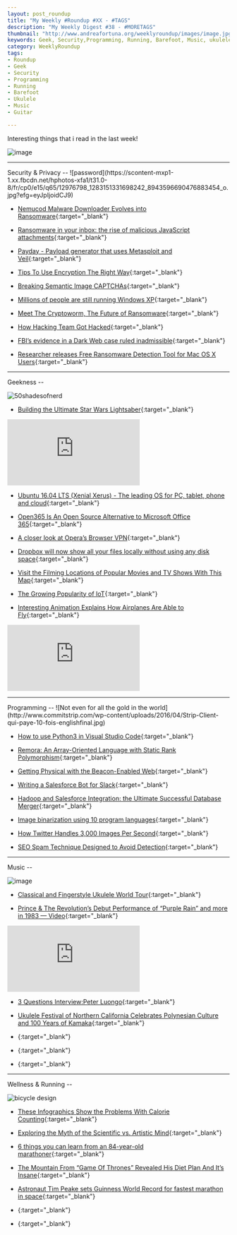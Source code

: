 ```yaml
---
layout: post_roundup
title: "My Weekly #Roundup #XX - #TAGS"
description: "My Weekly Digest #38 - #MORETAGS"
thumbnail: "http://www.andreafortuna.org/weeklyroundup/images/image.jpg"
keywords: Geek, Security,Programming, Running, Barefoot, Music, ukulele, transcription, guitar
category: WeeklyRoundup
tags: 
- Roundup
- Geek
- Security
- Programming
- Running
- Barefoot
- Ukulele
- Music
- Guitar

---
```

Interesting things that i read in the last week!

![image](/weeklyroundup/images/image.jpg)
<!-- more -->
<hr/>
Security & Privacy
--
![password](https://scontent-mxp1-1.xx.fbcdn.net/hphotos-xfa1/t31.0-8/fr/cp0/e15/q65/12976798_1283151331698242_8943596690476883454_o.jpg?efg=eyJpIjoidCJ9)

- [Nemucod Malware Downloader Evolves into Ransomware](https://www.infosecisland.com/blogview/24754-Nemucod-Malware-Downloader-Evolves-into-Ransomware.html){:target="_blank"}

- [Ransomware in your inbox: the rise of malicious JavaScript attachments](https://nakedsecurity.sophos.com/2016/04/26/ransomware-in-your-inbox-the-rise-of-malicious-javascript-attachments/){:target="_blank"}

- [Payday - Payload generator that uses Metasploit and Veil](http://www.kitploit.com/2016/04/payday-payload-generator-that-uses.html){:target="_blank"}

- [Tips To Use Encryption The Right Way](http://cloudtweaks.com/2016/04/tips-use-encryption-right-way/){:target="_blank"}

- [Breaking Semantic Image CAPTCHAs](https://www.schneier.com/blog/archives/2016/04/breaking_semant.html){:target="_blank"}

- [Millions of people are still running Windows XP](http://nakedsecurity.sophos.com/2016/04/11/millions-of-people-are-still-running-windows-xp){:target="_blank"}

- [Meet The Cryptoworm, The Future of Ransomware](http://threatpost.com/meet-the-cryptoworm-the-future-of-ransomware/117330/){:target="_blank"}

- [How Hacking Team Got Hacked](https://packetstormsecurity.com/news/view/26551/How-Hacking-Team-Got-Hacked.html){:target="_blank"}

- [FBI’s evidence in a Dark Web case ruled inadmissible](http://thenextweb.com/us/2016/04/21/judge-dismisses-fbis-evidence-child-sexual-abuse-case-obtained-malware/){:target="_blank"}

- [Researcher releases Free Ransomware Detection Tool for Mac OS X Users](http://thehackernews.com/2016/04/ransomware-detection-tool.html){:target="_blank"}


<hr/>
Geekness
--

![50shadesofnerd](https://www.geeksaresexy.net/wp-content/uploads/2016/04/50-nerds-of-grey-01.jpg)

- [Building the Ultimate Star Wars Lightsaber](https://www.geeksaresexy.net/2016/04/19/building-uuate-star-wars-lightsaber/){:target="_blank"}

<div class="video-container">
<iframe src="https://www.youtube.com/embed/W7ImIzJJGEA" frameborder="0" allowfullscreen></iframe>
</div>

- [Ubuntu 16.04 LTS (Xenial Xerus) - The leading OS for PC, tablet, phone and cloud](http://www.kitploit.com/2016/04/ubuntu-1604-lts-xenial-xerus-leading-os.html){:target="_blank"}

- [Open365 Is An Open Source Alternative to Microsoft Office 365](http://lifehacker.com/open365-is-an-open-source-alternative-to-microsoft-offi-1772845018){:target="_blank"}

- [A closer look at Opera’s Browser VPN](http://www.ghacks.net/2016/04/26/a-closer-look-at-operas-browser-vpn/){:target="_blank"}

- [Dropbox will now show all your files locally without using any disk space](http://arstechnica.com/information-technology/2016/04/dropboxs-project-infinite-shows-all-your-files-locally-without-using-any-disk-space/){:target="_blank"}

- [Visit the Filming Locations of Popular Movies and TV Shows With This Map](http://lifehacker.com/visit-the-filming-locations-of-popular-movies-and-tv-sh-1772369291?utm_campaign=socialflow_lifehacker_facebook&utm_source=lifehacker_facebook&utm_medium=socialflow){:target="_blank"}

- [The Growing Popularity of IoT](http://cloudtweaks.com/2016/04/growing-popularity-iot/){:target="_blank"}

- [Interesting Animation Explains How Airplanes Are Able to Fly](http://sploid.gizmodo.com/interesting-animation-explains-how-airplanes-are-able-t-1772075731){:target="_blank"}

<div class="video-container">
<iframe src="https://www.youtube.com/embed/URJWcceup8A" frameborder="0" allowfullscreen></iframe>
</div>


<hr/>
Programming
--
![Not even for all the gold in the world](http://www.commitstrip.com/wp-content/uploads/2016/04/Strip-Client-qui-paye-10-fois-englishfinal.jpg)

- [How to use Python3 in Visual Studio Code](http://www.codeproject.com/Tips/1094003/How-to-use-Python-in-Visual-Studio-Code){:target="_blank"}

- [Remora: An Array-Oriented Language with Static Rank Polymorphism](http://lambda-the-ultimate.org/node/5329){:target="_blank"}

- [Getting Physical with the Beacon-Enabled Web](http://developer.telerik.com/featured/getting-physical-beacon-enabled-web/){:target="_blank"}

- [Writing a Salesforce Bot for Slack](http://coenraets.org/blog/2016/04/salesforce-slack-bot/){:target="_blank"}

- [Hadoop and Salesforce Integration: the Ultimate Successful Database Merger](http://highscalability.com/blog/2016/4/18/hadoop-and-salesforce-integration-the-ultimate-successful-da.html){:target="_blank"}

- [Image binarization using 10 program languages](http://www.codeproject.com/Articles/1094534/Image-binarization-using-program-languages){:target="_blank"}

- [How Twitter Handles 3,000 Images Per Second](http://highscalability.com/blog/2016/4/20/how-twitter-handles-3000-images-per-second.html){:target="_blank"}

- [SEO Spam Technique Designed to Avoid Detection](https://blog.sucuri.net/2016/04/seo-spam-technique-avoid-detection.html){:target="_blank"}

<hr/>
Music
--

![image](http://xxx)

- [Classical and Fingerstyle Ukulele World Tour](http://ukulelelanguages.com/ukulele-world-tour/classical-and-fingerstyle-ukulele-world-tour/){:target="_blank"}

- [Prince & The Revolution’s Debut Performance of “Purple Rain” and more in 1983 — Video](http://forgottenguitar.com/2016/04/27/prince-the-revolutions-debut-performance-of-purple-rain-and-more-in-1983-video/){:target="_blank"}

<div class="video-container">
<iframe src="https://www.youtube.com/embed/s-O-LsD7czo" frameborder="0" allowfullscreen></iframe>
</div>

- [3 Questions Interview:Peter Luongo](http://www.playukulelebyear.com/3-questions-interview/3-questions-interviewpeter-luongo/){:target="_blank"}

- [Ukulele Festival of Northern California Celebrates Polynesian Culture and 100 Years of Kamaka](http://www.ukulelemag.com/stories/news/ukulele-festival-of-northern-california-celebrates-polynesian-culture-and-100-years-of-kamaka){:target="_blank"}

- [](){:target="_blank"}

- [](){:target="_blank"}

- [](){:target="_blank"}


<hr/>
Wellness & Running  
--

![bicycle design](http://imgs.xkcd.com/comics/timeline_of_bicycle_design.png)

- [These Infographics Show the Problems With Calorie Counting](http://vitals.lifehacker.com/these-infographics-show-the-problems-with-calorie-count-1771540530){:target="_blank"}

- [Exploring the Myth of the Scientific vs. Artistic Mind](http://lifehacker.com/exploring-the-myth-of-the-scientific-vs-artistic-mind-1772317368){:target="_blank"}

- [6 things you can learn from an 84-year-old marathoner](http://www.runnersworld.co.uk/community/6-things-you-can-learn-from-an-84yearold-marathoner/14827.html){:target="_blank"}

- [The Mountain From “Game Of Thrones” Revealed His Diet Plan And It’s Insane](https://www.buzzfeed.com/andyneuenschwander/the-mountain-from-game-of-thrones-revealed-his-diet-plan-and){:target="_blank"}

- [Astronaut Tim Peake sets Guinness World Record for fastest marathon in space](http://www.runnersworld.co.uk/events/astronaut-tim-peake-sets-guinness-world-record-for-fastest-marathon-in-space/14853.html){:target="_blank"}

- [](){:target="_blank"}

- [](){:target="_blank"}




